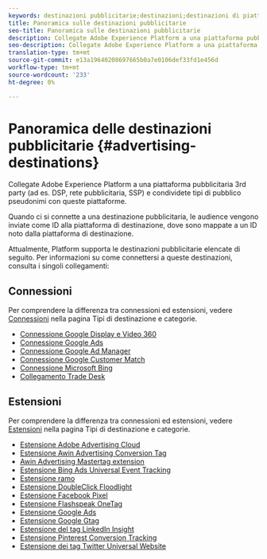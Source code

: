 ```yaml
---
keywords: destinazioni pubblicitarie;destinazioni;destinazioni di piattaforme
title: Panoramica sulle destinazioni pubblicitarie
seo-title: Panoramica sulle destinazioni pubblicitarie
description: Collegate Adobe Experience Platform a una piattaforma pubblicitaria 3rd party (ad es. DSP, rete pubblicitaria, SSP) e condividete tipi di pubblico pseudonimi con queste piattaforme.
seo-description: Collegate Adobe Experience Platform a una piattaforma pubblicitaria 3rd party (ad es. DSP, rete pubblicitaria, SSP) e condividete tipi di pubblico pseudonimi con queste piattaforme.
translation-type: tm+mt
source-git-commit: e13a19640208697665b0a7e0106def33fd1e456d
workflow-type: tm+mt
source-wordcount: '233'
ht-degree: 0%

---
```



# Panoramica delle destinazioni pubblicitarie {#advertising-destinations}

Collegate Adobe Experience Platform a una piattaforma pubblicitaria 3rd party (ad es. DSP, rete pubblicitaria, SSP) e condividete tipi di pubblico pseudonimi con queste piattaforme.

Quando ci si connette a una destinazione pubblicitaria, le audience vengono inviate come ID alla piattaforma di destinazione, dove sono mappate a un ID noto dalla piattaforma di destinazione.

Attualmente, Platform supporta le destinazioni pubblicitarie elencate di seguito. Per informazioni su come connettersi a queste destinazioni, consulta i singoli collegamenti:

## Connessioni

Per comprendere la differenza tra connessioni ed estensioni, vedere [Connessioni](../../destination-types.md#connections) nella pagina Tipi di destinazione e categorie.

- [Connessione Google Display e Video 360](./google-dv360.md)
- [Connessione Google Ads](./google-ads-destination.md)
- [Connessione Google Ad Manager](./google-ad-manager.md)
- [Connessione Google Customer Match](./google-customer-match.md)
- [Connessione Microsoft Bing](./bing.md)
- [Collegamento Trade Desk](./tradedesk.md)

## Estensioni

Per comprendere la differenza tra connessioni ed estensioni, vedere [Estensioni](../../destination-types.md#extensions) nella pagina Tipi di destinazione e categorie.

- [Estensione Adobe Advertising Cloud](./adobe-advertising-cloud.md)
- [Estensione Awin Advertising Conversion Tag](./awin-conversiontag.md)
- [Awin Advertising Mastertag extension](./awin-mastertag.md)
- [Estensione Bing Ads Universal Event Tracking](./bing-ads.md)
- [Estensione ramo](./branch.md)
- [Estensione DoubleClick Floodlight](./doubleclick-floodlight.md)
- [Estensione Facebook Pixel](./facebook-pixel.md)
- [Estensione Flashspeak OneTag](./flashtalking.md)
- [Estensione Google Ads](./google-ads-extension.md)
- [Estensione Google Gtag](./gtag-advertising.md)
- [Estensione del tag LinkedIn Insight](./linkedin.md)
- [Estensione Pinterest Conversion Tracking](./pinterest.md)
- [Estensione dei tag Twitter Universal Website](./twitter-uwt.md)